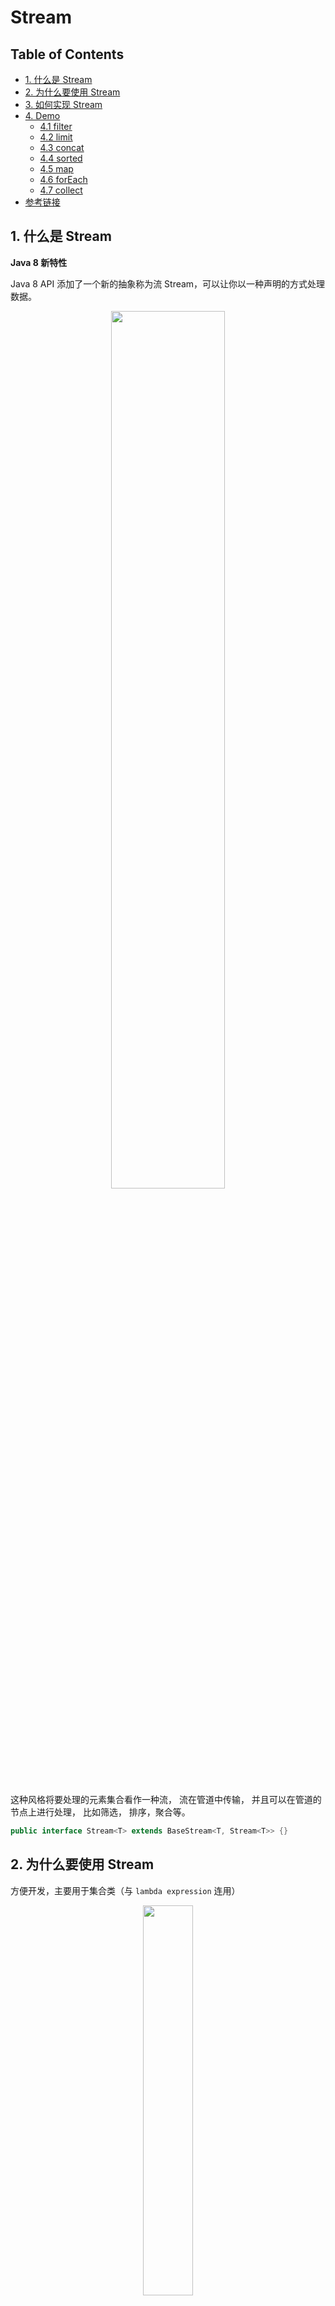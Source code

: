 # Stream

Table of Contents
-----------------

* [1. 什么是 Stream](#1-什么是-stream)
* [2. 为什么要使用 Stream](#2-为什么要使用-stream)
* [3. 如何实现 Stream](#3-如何实现-stream)
* [4. Demo](#4-demo)
   * [4.1 filter](#41-filter)
   * [4.2 limit](#42-limit)
   * [4.3 concat](#43-concat)
   * [4.4 sorted](#44-sorted)
   * [4.5 map](#45-map)
   * [4.6 forEach](#46-foreach)
   * [4.7 collect](#47-collect)
* [参考链接](#参考链接)




## 1. 什么是 Stream

**Java 8 新特性**

Java 8 API 添加了一个新的抽象称为流 Stream，可以让你以一种声明的方式处理数据。

<div align="center"> <img src="image-20200731171956524.png" width="60%"/> </div><br>

这种风格将要处理的元素集合看作一种流， 流在管道中传输， 并且可以在管道的节点上进行处理， 比如筛选， 排序，聚合等。

```java
public interface Stream<T> extends BaseStream<T, Stream<T>> {}
```


## 2. 为什么要使用 Stream

方便开发，主要用于集合类（与 `lambda expression` 连用）

<div align="center"> <img src="image-20200824174217055.png" width="40%"/> </div><br>


## 3. 如何实现 Stream

- 生成流：通过数据源（集合）生成流
- 中间操作：一个流后面可以跟随 0 或多个中间操作，目的是打开流，做出某种程度的数据过滤 / 映射，然后返回一个新的流，交给下一个操作使用
- 终结操作：一个流有且仅有一个终结操作



## 4. Demo

在进行 `demo` 之前需要配置单测和日志

**pom.xml**

```xml
<dependencies>
  <dependency>
    <groupId>junit</groupId>
    <artifactId>junit</artifactId>
    <version>4.12</version>
    <scope>test</scope>
  </dependency>
  <!-- https://mvnrepository.com/artifact/org.slf4j/slf4j-api -->
  <dependency>
    <groupId>org.slf4j</groupId>
    <artifactId>slf4j-api</artifactId>
    <version>1.7.30</version>
  </dependency>
  <!-- https://mvnrepository.com/artifact/org.slf4j/slf4j-simple -->
  <dependency>
    <groupId>org.slf4j</groupId>
    <artifactId>slf4j-simple</artifactId>
    <version>1.7.30</version>
    <scope>test</scope>
  </dependency>
  <!-- https://mvnrepository.com/artifact/org.projectlombok/lombok -->
  <dependency>
    <groupId>org.projectlombok</groupId>
    <artifactId>lombok</artifactId>
    <version>1.18.12</version>
    <scope>provided</scope>
  </dependency>
</dependencies>
```

### 4.1 filter

首先看 `filter` 方法，从字面意思看是过滤的意思，需要传入 `Predicate` 参数

**Stream.java**

```java
/**
 * Returns a stream consisting of the elements of this stream that match
 * the given predicate.
 *
 * <p>This is an <a href="package-summary.html#StreamOps">intermediate
 * operation</a>.
 *
 * @param predicate a <a href="package-summary.html#NonInterference">non-interfering</a>,
 *                  <a href="package-summary.html#Statelessness">stateless</a>
 *                  predicate to apply to each element to determine if it
 *                  should be included
 * @return the new stream
 */
Stream<T> filter(Predicate<? super T> predicate);
```

`predicate` 是谓语的意思

> the part of a sentence or clause containing a verb and stating something about the subject (e.g., *went home* in *John went home*)

在 `predicate` 接口中，发现了 `@FunctionalInterface` 注解，看来和 `lambda expression` 扯上关系了

接口中 **有且仅有** 一个抽象方法：`test()`

作用是判断传入的参数 `t` 是否与谓词匹配

**Predicate.java**

```java
/**
 * Represents a predicate (boolean-valued function) of one argument.
 *
 * <p>This is a <a href="package-summary.html">functional interface</a>
 * whose functional method is {@link #test(Object)}.
 *
 * @param <T> the type of the input to the predicate
 *
 * @since 1.8
 */
@FunctionalInterface
public interface Predicate<T> {

    /**
     * Evaluates this predicate on the given argument.
     *
     * @param t the input argument
     * @return {@code true} if the input argument matches the predicate,
     * otherwise {@code false}
     */
    boolean test(T t);

    /**
     * Returns a composed predicate that represents a short-circuiting logical
     * AND of this predicate and another.  When evaluating the composed
     * predicate, if this predicate is {@code false}, then the {@code other}
     * predicate is not evaluated.
     *
     * <p>Any exceptions thrown during evaluation of either predicate are relayed
     * to the caller; if evaluation of this predicate throws an exception, the
     * {@code other} predicate will not be evaluated.
     *
     * @param other a predicate that will be logically-ANDed with this
     *              predicate
     * @return a composed predicate that represents the short-circuiting logical
     * AND of this predicate and the {@code other} predicate
     * @throws NullPointerException if other is null
     */
    default Predicate<T> and(Predicate<? super T> other) {
        Objects.requireNonNull(other);
        return (t) -> test(t) && other.test(t);
    }

    /**
     * Returns a predicate that represents the logical negation of this
     * predicate.
     *
     * @return a predicate that represents the logical negation of this
     * predicate
     */
    default Predicate<T> negate() {
        return (t) -> !test(t);
    }

    /**
     * Returns a composed predicate that represents a short-circuiting logical
     * OR of this predicate and another.  When evaluating the composed
     * predicate, if this predicate is {@code true}, then the {@code other}
     * predicate is not evaluated.
     *
     * <p>Any exceptions thrown during evaluation of either predicate are relayed
     * to the caller; if evaluation of this predicate throws an exception, the
     * {@code other} predicate will not be evaluated.
     *
     * @param other a predicate that will be logically-ORed with this
     *              predicate
     * @return a composed predicate that represents the short-circuiting logical
     * OR of this predicate and the {@code other} predicate
     * @throws NullPointerException if other is null
     */
    default Predicate<T> or(Predicate<? super T> other) {
        Objects.requireNonNull(other);
        return (t) -> test(t) || other.test(t);
    }

    /**
     * Returns a predicate that tests if two arguments are equal according
     * to {@link Objects#equals(Object, Object)}.
     *
     * @param <T> the type of arguments to the predicate
     * @param targetRef the object reference with which to compare for equality,
     *               which may be {@code null}
     * @return a predicate that tests if two arguments are equal according
     * to {@link Objects#equals(Object, Object)}
     */
    static <T> Predicate<T> isEqual(Object targetRef) {
        return (null == targetRef)
                ? Objects::isNull
                : object -> targetRef.equals(object);
    }
}
```

先上一个 `demo`

**TestDemo.java**

```java
/**
 * Demo for stream
 */
public class TestDemo {

    private List<String> list = new ArrayList<>();

    @Before
    public void init() {
        list.add("LBJ");
        list.add("AD");
    }

    @Test
    public void testFilter() {
        list.stream().filter(s -> s.startsWith("L")).filter(s -> s.length() >= 3).forEach(System.out::println);  // LBJ
    }

}
```

<div align="center"> <img src="image-20200824175017745.png" width="40%"/> </div><br>

<div align="center"> <img src="image-20200824175858123.png" width="50%"/> </div><br>

第一个框是流中的每个元素，第二个框是筛选的条件（符合的留下，不符合的走）

### 4.2 limit

**Stream.java**

```java
/**
 * Returns a stream consisting of the elements of this stream, truncated
 * to be no longer than {@code maxSize} in length.
 *
 * <p>This is a <a href="package-summary.html#StreamOps">short-circuiting
 * stateful intermediate operation</a>.
 *
 * @apiNote
 * While {@code limit()} is generally a cheap operation on sequential
 * stream pipelines, it can be quite expensive on ordered parallel pipelines,
 * especially for large values of {@code maxSize}, since {@code limit(n)}
 * is constrained to return not just any <em>n</em> elements, but the
 * <em>first n</em> elements in the encounter order.  Using an unordered
 * stream source (such as {@link #generate(Supplier)}) or removing the
 * ordering constraint with {@link #unordered()} may result in significant
 * speedups of {@code limit()} in parallel pipelines, if the semantics of
 * your situation permit.  If consistency with encounter order is required,
 * and you are experiencing poor performance or memory utilization with
 * {@code limit()} in parallel pipelines, switching to sequential execution
 * with {@link #sequential()} may improve performance.
 *
 * @param maxSize the number of elements the stream should be limited to
 * @return the new stream
 * @throws IllegalArgumentException if {@code maxSize} is negative
 */
Stream<T> limit(long maxSize);
```

**TestDemo.java**

```java
@Test
public void testLimit() {
    list.stream().limit(2).forEach(System.out::println);  // LBJ AD
}
```



### 4.3 concat

<div align="center"> <img src="image-20200824180649964.png" width="40%"/> </div><br>

**TestDemo.java**

```java
@Test
public void testConcat() {
    Stream<String> limit = list.stream().limit(1);
    Stream<String> skip = list.stream().skip(1);
    Stream.concat(limit, skip).forEach(System.out::println);  // LBJ AD
}
```



### 4.4 sorted

**TestDemo.java**

```java
@Test
public void testSorted() {
    list.stream().sorted().forEach(System.out::println);  // AD LBJ
}
```

除了默认排序外，还有一个传入 `Comparator` 参数的方法

**Stream.java**

```java
/**
 * Returns a stream consisting of the elements of this stream, sorted
 * according to the provided {@code Comparator}.
 *
 * <p>For ordered streams, the sort is stable.  For unordered streams, no
 * stability guarantees are made.
 *
 * <p>This is a <a href="package-summary.html#StreamOps">stateful
 * intermediate operation</a>.
 *
 * @param comparator a <a href="package-summary.html#NonInterference">non-interfering</a>,
 *                   <a href="package-summary.html#Statelessness">stateless</a>
 *                   {@code Comparator} to be used to compare stream elements
 * @return the new stream
 */
Stream<T> sorted(Comparator<? super T> comparator);
```

进入 `Comparator` 的源码看一下

**Comparator.java**

```java
@FunctionalInterface
public interface Comparator<T> {
    /**
     * Compares its two arguments for order.  Returns a negative integer,
     * zero, or a positive integer as the first argument is less than, equal
     * to, or greater than the second.<p>
     *
     * In the foregoing description, the notation
     * <tt>sgn(</tt><i>expression</i><tt>)</tt> designates the mathematical
     * <i>signum</i> function, which is defined to return one of <tt>-1</tt>,
     * <tt>0</tt>, or <tt>1</tt> according to whether the value of
     * <i>expression</i> is negative, zero or positive.<p>
     *
     * The implementor must ensure that <tt>sgn(compare(x, y)) ==
     * -sgn(compare(y, x))</tt> for all <tt>x</tt> and <tt>y</tt>.  (This
     * implies that <tt>compare(x, y)</tt> must throw an exception if and only
     * if <tt>compare(y, x)</tt> throws an exception.)<p>
     *
     * The implementor must also ensure that the relation is transitive:
     * <tt>((compare(x, y)&gt;0) &amp;&amp; (compare(y, z)&gt;0))</tt> implies
     * <tt>compare(x, z)&gt;0</tt>.<p>
     *
     * Finally, the implementor must ensure that <tt>compare(x, y)==0</tt>
     * implies that <tt>sgn(compare(x, z))==sgn(compare(y, z))</tt> for all
     * <tt>z</tt>.<p>
     *
     * It is generally the case, but <i>not</i> strictly required that
     * <tt>(compare(x, y)==0) == (x.equals(y))</tt>.  Generally speaking,
     * any comparator that violates this condition should clearly indicate
     * this fact.  The recommended language is "Note: this comparator
     * imposes orderings that are inconsistent with equals."
     *
     * @param o1 the first object to be compared.
     * @param o2 the second object to be compared.
     * @return a negative integer, zero, or a positive integer as the
     *         first argument is less than, equal to, or greater than the
     *         second.
     * @throws NullPointerException if an argument is null and this
     *         comparator does not permit null arguments
     * @throws ClassCastException if the arguments' types prevent them from
     *         being compared by this comparator.
     */
    int compare(T o1, T o2);
```

值得注意的是，`equals` 也是抽象方法，但是是属于 `Object` 类的，实际上 `compare()` 才是 `Comparator` 有且仅有的那个抽象方法

<div align="center"> <img src="image-20200825095854676.png" width="40%"/> </div><br>

接口中有许多方法（现阶段先学会熟练调用 `api`，底层实现原理暂不研究）

**TestDemo.java**

```java
@Test
public void testReverseSorted() {
    list.stream().sorted(Comparator.comparingInt(String::length)).forEach(System.out::println);  // AD LBJ
    list.stream().sorted(Comparator.comparingInt(String::length).reversed()).forEach(System.out::println);  // LBJ AD
}
```

### 4.5 map

### 4.6 forEach

### 4.7 collect







## 参考链接

- [Java 8 Stream](https://www.runoob.com/java/java8-streams.html)
- [Java Streams Tutorial | 2020](https://www.youtube.com/watch?v=Q93JsQ8vcwY)